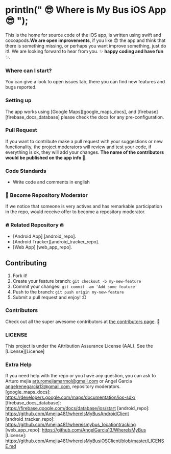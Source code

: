 
#  println(" :sunglasses: Where is My Bus iOS App :sunglasses: "); 

This is the home for source code of the iOS app, is written using swift and cocoapods.**We are open improvements**, if you like :heart_eyes: the app and  think that there is something  missing, or perhaps you want  improve something, just do it!. We are looking forward to hear from you.  :sparkles: **happy coding and have fun** :sparkles:.

### Where can I  start?
You can give a look to open issues tab, there you can find  new features and bugs reported.

### Setting up
The app works using  [Google Maps][google_maps_docs], and [firebase][firebase_docs_database] please check the docs for any pre-configuration.

### Pull Request

If you want to contribute make a pull request with your suggestions or new functionality, 
the project moderators will review and test your code, if everything is ok, they will add your changes. **The name of the contributors would be published on the app info :clap:**.



### Code Standards
 - Write code and comments in english

### :muscle: Become Repository Moderator 
If we notice that someone is very actives and has remarkable participation in the repo, would receive offer to become a repository moderator. 
 
###  :fire: Related Repository :fire:
- [Android App] [android_repo].
- [Android Tracker][android_tracker_repo].
- [Web App] [web_app_repo].
 
## Contributing

1. Fork it!
2. Create your feature branch: `git checkout -b my-new-feature`
3. Commit your changes: `git commit -am 'Add some feature'`
4. Push to the branch: `git push origin my-new-feature`
5. Submit a pull request and enjoy! :D

### Contributors

Check out all the super awesome contributors at [the contributors page](https://github.com/Amejia481/whereIsMyBusiOSClient/graphs/contributors). :sparkling_heart:

### LICENSE
This project is under the Attribution Assurance License (AAL). See the [License][License]

### Extra Help

If you need help with the repo or you have any question, you can ask to Arturo mejia arturomejiamarmol@gmail.com or Angel Garcia angelrenegarcia13@gmail.com, repository moderators.
[google_maps_docs]: <https://developers.google.com/maps/documentation/ios-sdk/>
[firebase_docs_database]: <https://firebase.google.com/docs/database/ios/start> 
[android_repo]: <https://github.com/Amejia481/whereIsMyBusAndroidClient>
[android_tracker_repo]: <https://github.com/Amejia481/whereismybus_locationtracking>
[web_app_repo]: <https://github.com/AngelGarcia13/WhereIsMyBus>
[License]: <https://github.com/Amejia481/whereIsMyBusiOSClient/blob/master/LICENSE.md>

